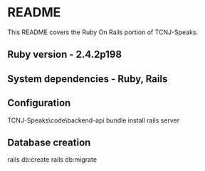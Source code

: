 # README

This README covers the Ruby On Rails portion of TCNJ-Speaks.

## Ruby version - 2.4.2p198

## System dependencies - Ruby, Rails

## Configuration

TCNJ-Speaks\code\backend-api
bundle install
rails server

## Database creation

rails db:create
rails db:migrate
